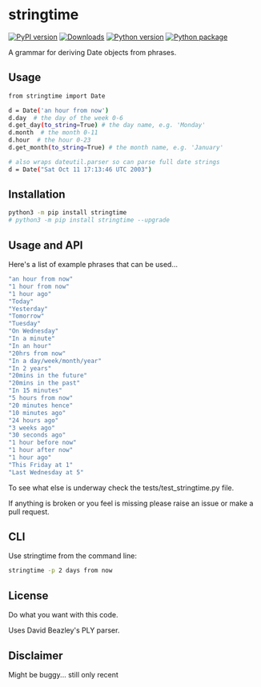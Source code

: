 # stringtime

[![PyPI version](https://badge.fury.io/py/stringtime.svg)](https://badge.fury.io/py/stringtime.svg)
[![Downloads](https://pepy.tech/badge/stringtime)](https://pepy.tech/project/stringtime)
[![Python version](https://img.shields.io/pypi/pyversions/stringtime.svg?style=flat)](https://img.shields.io/pypi/pyversions/stringtime.svg?style=flat)
[![Python package](https://github.com/byteface/stringtime/actions/workflows/python-package.yml/badge.svg?branch=master)](https://github.com/byteface/stringtime/actions/workflows/python-package.yml)

A grammar for deriving Date objects from phrases.

## Usage

```bash
from stringtime import Date

d = Date('an hour from now')
d.day  # the day of the week 0-6
d.get_day(to_string=True) # the day name, e.g. 'Monday'
d.month  # the month 0-11
d.hour  # the hour 0-23
d.get_month(to_string=True) # the month name, e.g. 'January'

# also wraps dateutil.parser so can parse full date strings
d = Date("Sat Oct 11 17:13:46 UTC 2003")

```

## Installation

```bash
python3 -m pip install stringtime
# python3 -m pip install stringtime --upgrade
```

## Usage and API

Here's a list of example phrases that can be used...

```bash
"an hour from now"
"1 hour from now"
"1 hour ago"
"Today"
"Yesterday"
"Tomorrow"
"Tuesday"
"On Wednesday"
"In a minute"
"In an hour"
"20hrs from now"
"In a day/week/month/year"
"In 2 years"
"20mins in the future"
"20mins in the past"
"In 15 minutes"
"5 hours from now"
"20 minutes hence"
"10 minutes ago"
"24 hours ago"
"3 weeks ago"
"30 seconds ago"
"1 hour before now"
"1 hour after now"
"1 hour ago"
"This Friday at 1"
"Last Wednesday at 5"
```

To see what else is underway check the tests/test_stringtime.py file.

If anything is broken or you feel is missing please raise an issue or make a pull request.

## CLI

Use stringtime from the command line:

```bash
stringtime -p 2 days from now
```

## License

Do what you want with this code.

Uses David Beazley's PLY parser.

## Disclaimer

Might be buggy... still only recent
